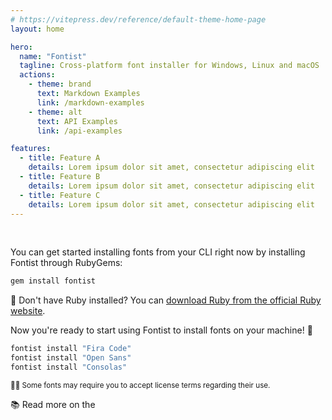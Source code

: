 ```yaml
---
# https://vitepress.dev/reference/default-theme-home-page
layout: home

hero:
  name: "Fontist"
  tagline: Cross-platform font installer for Windows, Linux and macOS
  actions:
    - theme: brand
      text: Markdown Examples
      link: /markdown-examples
    - theme: alt
      text: API Examples
      link: /api-examples

features:
  - title: Feature A
    details: Lorem ipsum dolor sit amet, consectetur adipiscing elit
  - title: Feature B
    details: Lorem ipsum dolor sit amet, consectetur adipiscing elit
  - title: Feature C
    details: Lorem ipsum dolor sit amet, consectetur adipiscing elit
---
```


<script setup>
import HomeContent from "./.vitepress/theme/components/HomeContent.vue"
</script>

<HomeContent>
<br />

You can get started installing fonts from your CLI right now by installing Fontist through RubyGems:

```sh
gem install fontist
```

💎 Don't have Ruby installed? You can [download Ruby from the official Ruby website](https://www.ruby-lang.org/en/downloads/).

Now you're ready to start using Fontist to install fonts on your machine! 🤩

```sh
fontist install "Fira Code"
fontist install "Open Sans"
fontist install "Consolas"
```

<sup>👩‍⚖️ Some fonts may require you to accept license terms regarding their use.</sup>

📚 Read more on the

</HomeContent>
